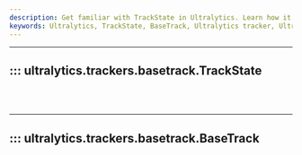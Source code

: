 ```yaml
---
description: Get familiar with TrackState in Ultralytics. Learn how it is used in the BaseTrack of the Ultralytics tracker for enhanced functionality.
keywords: Ultralytics, TrackState, BaseTrack, Ultralytics tracker, Ultralytics documentation
---
```


---
## ::: ultralytics.trackers.basetrack.TrackState
<br><br>

---
## ::: ultralytics.trackers.basetrack.BaseTrack
<br><br>
